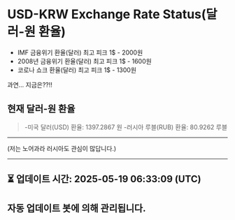 


# USD-KRW Exchange Rate Status(달러-원 환율)

* IMF 금융위기 환율(달러) 최고 피크 1$ - 2000원
* 2008년 금융위기 환율(달러) 최고 피크 1$ - 1600원
* 코로나 쇼크 환율(달러) 최고 피크 1$ - 1300원



과연... 지금은??!!


## 현재 달러-원 환율
> -미국 달러(USD) 환율: 1397.2867 원 
-러시아 루블(RUB) 환율: 80.9262 루블


---
(저는 노어과라 러시아도 관심이 많답니다.)

---

⏳ 업데이트 시간: 2025-05-19 06:33:09 (UTC)
---
자동 업데이트 봇에 의해 관리됩니다.
---
